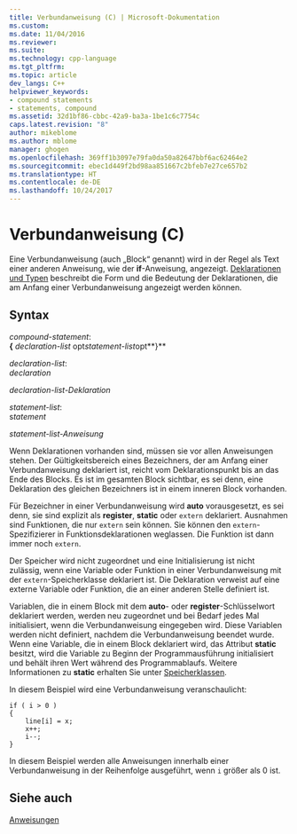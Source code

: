 ```yaml
---
title: Verbundanweisung (C) | Microsoft-Dokumentation
ms.custom: 
ms.date: 11/04/2016
ms.reviewer: 
ms.suite: 
ms.technology: cpp-language
ms.tgt_pltfrm: 
ms.topic: article
dev_langs: C++
helpviewer_keywords:
- compound statements
- statements, compound
ms.assetid: 32d1bf86-cbbc-42a9-ba3a-1be1c6c7754c
caps.latest.revision: "8"
author: mikeblome
ms.author: mblome
manager: ghogen
ms.openlocfilehash: 369ff1b3097e79fa0da50a82647bbf6ac62464e2
ms.sourcegitcommit: ebec1d449f2bd98aa851667c2bfeb7e27ce657b2
ms.translationtype: HT
ms.contentlocale: de-DE
ms.lasthandoff: 10/24/2017
---
```

# <a name="compound-statement-c"></a>Verbundanweisung (C)
Eine Verbundanweisung (auch „Block“ genannt) wird in der Regel als Text einer anderen Anweisung, wie der **if**-Anweisung, angezeigt. [Deklarationen und Typen](../c-language/declarations-and-types.md) beschreibt die Form und die Bedeutung der Deklarationen, die am Anfang einer Verbundanweisung angezeigt werden können.  
  
## <a name="syntax"></a>Syntax  
 *compound-statement*:  
 **{**  *declaration-list* opt*statement-list*opt**}**  
  
 *declaration-list*:  
 *declaration*  
  
 *declaration-list-Deklaration*  
  
 *statement-list*:  
 s*tatement*  
  
 *statement-list-Anweisung*  
  
 Wenn Deklarationen vorhanden sind, müssen sie vor allen Anweisungen stehen. Der Gültigkeitsbereich eines Bezeichners, der am Anfang einer Verbundanweisung deklariert ist, reicht vom Deklarationspunkt bis an das Ende des Blocks. Es ist im gesamten Block sichtbar, es sei denn, eine Deklaration des gleichen Bezeichners ist in einem inneren Block vorhanden.  
  
 Für Bezeichner in einer Verbundanweisung wird **auto** vorausgesetzt, es sei denn, sie sind explizit als **register**, **static** oder `extern` deklariert. Ausnahmen sind Funktionen, die nur `extern` sein können. Sie können den `extern`-Spezifizierer in Funktionsdeklarationen weglassen. Die Funktion ist dann immer noch `extern`.  
  
 Der Speicher wird nicht zugeordnet und eine Initialisierung ist nicht zulässig, wenn eine Variable oder Funktion in einer Verbundanweisung mit der `extern`-Speicherklasse deklariert ist. Die Deklaration verweist auf eine externe Variable oder Funktion, die an einer anderen Stelle definiert ist.  
  
 Variablen, die in einem Block mit dem **auto**- oder **register**-Schlüsselwort deklariert werden, werden neu zugeordnet und bei Bedarf jedes Mal initialisiert, wenn die Verbundanweisung eingegeben wird. Diese Variablen werden nicht definiert, nachdem die Verbundanweisung beendet wurde. Wenn eine Variable, die in einem Block deklariert wird, das Attribut **static** besitzt, wird die Variable zu Beginn der Programmausführung initialisiert und behält ihren Wert während des Programmablaufs. Weitere Informationen zu **static** erhalten Sie unter [Speicherklassen](../c-language/c-storage-classes.md).  
  
 In diesem Beispiel wird eine Verbundanweisung veranschaulicht:  
  
```  
if ( i > 0 )   
{  
    line[i] = x;  
    x++;  
    i--;  
}  
```  
  
 In diesem Beispiel werden alle Anweisungen innerhalb einer Verbundanweisung in der Reihenfolge ausgeführt, wenn `i` größer als 0 ist.  
  
## <a name="see-also"></a>Siehe auch  
 [Anweisungen](../c-language/statements-c.md)